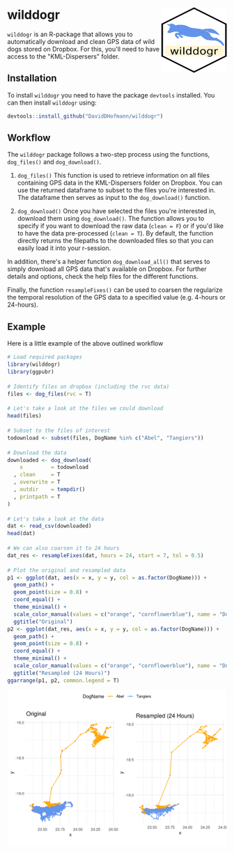 # wilddogr <img src="man/figures/wilddogrlogo.png" align="right" width="150" height="150"/>

`wilddogr` is an R-package that allows you to automatically download and clean
GPS data of wild dogs stored on Dropbox. For this, you'll need to have access to
the "KML-Dispersers" folder.

## Installation
To install `wilddogr` you need to have the package `devtools` installed. You can
then install `wilddogr` using:

```r
devtools::install_github("DavidDHofmann/wilddogr")
```

## Workflow
The `wilddogr` package follows a two-step process using the functions,
`dog_files()` and `dog_download()`.

1. `dog_files()` This function is used to retrieve information on all files
containing GPS data in the KML-Dispersers folder on Dropbox. You can use the
returned dataframe to subset to the files you're interested in. The dataframe
then serves as input to the `dog_download()` function.

2. `dog_download()` Once you have selected the files you're interested in,
download them using `dog_download()`. The function allows you to specify if you
want to download the raw data (`clean = F`) or if you'd like to have the data
pre-processed (`clean = T`). By default, the function directly returns the
filepaths to the downloaded files so that you can easily load it into your
r-session.

In addition, there's a helper function `dog_download_all()` that serves to
simply download all GPS data that's available on Dropbox. For further details
and options, check the help files for the different functions.

Finally, the function `resampleFixes()` can be used to coarsen the regularize
the temporal resolution of the GPS data to a specified value (e.g. 4-hours or
24-hours).

## Example
Here is a little example of the above outlined workflow

```r
# Load required packages
library(wilddogr)
library(ggpubr)

# Identify files on dropbox (including the rvc data)
files <- dog_files(rvc = T)

# Let's take a look at the files we could download
head(files)

# Subset to the files of interest
todownload <- subset(files, DogName %in% c("Abel", "Tangiers"))

# Download the data
downloaded <- dog_download(
    x         = todownload
  , clean     = T
  , overwrite = T
  , outdir    = tempdir()
  , printpath = T
)

# Let's take a look at the data
dat <- read_csv(downloaded)
head(dat)

# We can also coarsen it to 24 hours
dat_res <- resampleFixes(dat, hours = 24, start = 7, tol = 0.5)

# Plot the original and resampled data
p1 <- ggplot(dat, aes(x = x, y = y, col = as.factor(DogName))) +
  geom_path() +
  geom_point(size = 0.8) +
  coord_equal() +
  theme_minimal() +
  scale_color_manual(values = c("orange", "cornflowerblue"), name = "DogName") +
  ggtitle("Original")
p2 <- ggplot(dat_res, aes(x = x, y = y, col = as.factor(DogName))) +
  geom_path() +
  geom_point(size = 0.8) +
  coord_equal() +
  theme_minimal() +
  scale_color_manual(values = c("orange", "cornflowerblue"), name = "DogName") +
  ggtitle("Resampled (24 Hours)")
ggarrange(p1, p2, common.legend = T)
```

<img src="man/figures/plot.png" align="center"/>
